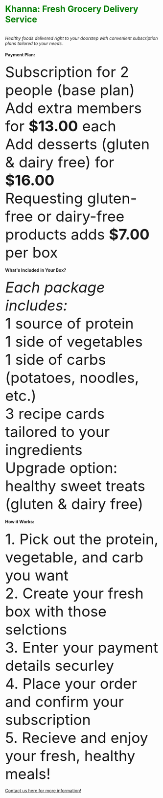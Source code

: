 <html>
<body>

<h1 style="color:Green;">Khanna: Fresh Grocery Delivery Service</h1>
<br>
<i>Healthy foods delivered right to your doorstep with convenient subscription plans tailored to your
needs.</i>
<br> 
<h4><b>Payment Plan:</b></h4>
<font size = "12">Subscription for 2 people (base plan)</font>
<font size = "12">Add extra members for <b>$13.00</b> each</font>
<br>
<font size = "12">Add desserts (gluten & dairy free) for <b>$16.00</b></font>
<br>
<font size = "12">Requesting gluten-free or dairy-free products adds <b>$7.00</b> per box </font>
<br>
<h4><b>What's Included in Your Box?</b></h4>
<i><font size = "12">Each package includes:</font></i>
<br>
<font size = "12">1 source of protein</font>
<br>
<font size = "12">1 side of vegetables</font>
<br>
<font size = "12">1 side of carbs (potatoes, noodles, etc.)</font>
<br>
<font size = "12">3 recipe cards tailored to your ingredients</font>
<br>
<font size = "12">Upgrade option: healthy sweet treats (gluten & dairy free)</font>
<br>
<h4><b>How it Works:</b></h4>
<font size = "12">1. Pick out the protein, vegetable, and carb you want </font>
<br>
<font size = "12">2. Create your fresh box with those selctions</font>
<br>
<font size = "12">3. Enter your payment details securley</font>
<br>
<font size = "12">4. Place your order and confirm your subscription</font>
<br>
<font size = "12">5. Recieve and enjoy your fresh, healthy meals!</font>
<br>
<br>
<a href = "mailto:oliviafeehan1804@gmail.com">Contact us here for more information!</a>

</body>
</html>
